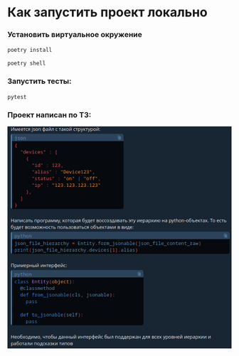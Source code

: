 # Как запустить проект локально

### Установить виртуальное окружение
```shell
poetry install
```

```shell
poetry shell
```

### Запустить тесты:

```shell
pytest
```


### Проект написан по ТЗ:
![Python.png](docs/Python.png)
